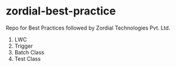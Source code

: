 # zordial-best-practice

Repo for Best Practices followed by Zordial Technologies Pvt. Ltd.

1. LWC
2. Trigger
3. Batch Class
4. Test Class
